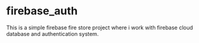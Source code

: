 # firebase_auth

This is a simple firebase fire store project where i work with firebase cloud database and authentication system.
